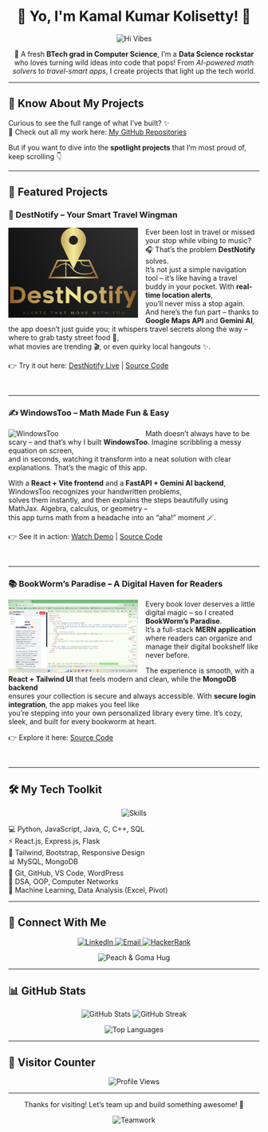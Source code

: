 <h1 align="center">🌟 Yo, I'm Kamal Kumar Kolisetty! 🌟</h1>

<p align="center">
  <img src="https://media.giphy.com/media/MPxg9U887PS0B8XT4J/giphy.gif" alt="Hi Vibes" width="200"/>
</p>

<p align="center">
  🚀 A fresh <b>BTech grad in Computer Science</b>, I’m a <b>Data Science rockstar</b> who loves turning wild ideas into code that pops!  
  From <i>AI-powered math solvers</i> to <i>travel-smart apps</i>, I create projects that light up the tech world.  
</p>

---

## 📌 Know About My Projects
Curious to see the full range of what I’ve built? ✨  
🔗 Check out all my work here: [My GitHub Repositories](https://github.com/kamalkolisetty?tab=repositories)  

But if you want to dive into the **spotlight projects** that I’m most proud of, keep scrolling 👇  

---

## 🌟 Featured Projects

### 📍 DestNotify – Your Smart Travel Wingman
<img src="https://github.com/kamalkolisetty/DestNotify/raw/main/x2.png" alt="DestNotify" width="260" align="left" style="margin-right:15px;"/>

Ever been lost in travel or missed your stop while vibing to music? 🎧 That’s the problem **DestNotify** solves.  
It’s not just a simple navigation tool – it’s like having a travel buddy in your pocket. With **real-time location alerts**,  
you’ll never miss a stop again. And here’s the fun part – thanks to **Google Maps API** and **Gemini AI**,  
the app doesn’t just guide you; it whispers travel secrets along the way – where to grab tasty street food 🍔,  
what movies are trending 🎬, or even quirky local hangouts ✨.  

👉 Try it out here: [DestNotify Live](https://destnotify-prod-v2.netlify.app/) | [Source Code](https://github.com/kamalkolisetty/DestNotify)  

<br clear="left"/>

---

### ✍️ WindowsToo – Math Made Fun & Easy
<img src="https://github.com/kamalkolisetty/kamal-windowsToo/raw/main/2w.png" alt="WindowsToo" width="260" align="left" style="margin-right:15px;"/>

Math doesn’t always have to be scary – and that’s why I built **WindowsToo**. Imagine scribbling a messy equation on screen,  
and in seconds, watching it transform into a neat solution with clear explanations. That’s the magic of this app.  

With a **React + Vite frontend** and a **FastAPI + Gemini AI backend**, WindowsToo recognizes your handwritten problems,  
solves them instantly, and then explains the steps beautifully using MathJax. Algebra, calculus, or geometry –  
this app turns math from a headache into an “aha!” moment 🪄.  

👉 See it in action: [Watch Demo](https://drive.google.com/file/d/1u9SXeHG-7whiAqtuMKyySofwMUxIEvGJ/view) | [Source Code](https://github.com/kamalkolisetty/kamal-windowsToo)  

<br clear="left"/>

---

### 📚 BookWorm’s Paradise – A Digital Haven for Readers
<img src="https://github.com/kamalkolisetty/BookStore/raw/main/c6.png" alt="BookWorm's Paradise" width="260" align="left" style="margin-right:15px;"/>

Every book lover deserves a little digital magic – so I created **BookWorm’s Paradise**.  
It’s a full-stack **MERN application** where readers can organize and manage their digital bookshelf like never before.  

The experience is smooth, with a **React + Tailwind UI** that feels modern and clean, while the **MongoDB backend**  
ensures your collection is secure and always accessible. With **secure login integration**, the app makes you feel like  
you’re stepping into your own personalized library every time. It’s cozy, sleek, and built for every bookworm at heart.  

👉 Explore it here: [Source Code](https://github.com/kamalkolisetty/BookStore)  

<br clear="left"/>

---

## 🛠️ My Tech Toolkit
<p align="center">
  <img src="https://skillicons.dev/icons?i=py,js,java,c,cpp,react,nodejs,express,flask,html,css,tailwind,bootstrap,mysql,mongodb,git,github,vscode,wordpress&perline=12" alt="Skills"/>
</p>

💻 Python, JavaScript, Java, C, C++, SQL  
⚡ React.js, Express.js, Flask  
🎨 Tailwind, Bootstrap, Responsive Design  
📊 MySQL, MongoDB  
🔧 Git, GitHub, VS Code, WordPress  
🧠 DSA, OOP, Computer Networks  
🤖 Machine Learning, Data Analysis (Excel, Pivot)  

---

## 💬 Connect With Me
<p align="center">
  <a href="https://www.linkedin.com/in/kamal-kumar-kolisetty-19b944221" target="_blank">
    <img src="https://img.shields.io/badge/-LinkedIn-%230077B5?style=for-the-badge&logo=linkedin&logoColor=white" alt="LinkedIn"/>
  </a>
  <a href="mailto:kamalkumarkolisetty@gmail.com">
    <img src="https://img.shields.io/badge/-Email-%23D14836?style=for-the-badge&logo=gmail&logoColor=white" alt="Email"/>
  </a>
  <a href="https://www.hackerrank.com/kamalkumarkolis1" target="_blank">
    <img src="https://img.shields.io/badge/-HackerRank-%232EC866?style=for-the-badge&logo=hackerrank&logoColor=white" alt="HackerRank"/>
  </a>
</p>

<p align="center">
  <img src="https://media.tenor.com/YDns1kCTW5sAAAAi/peahc-and-goma-hug.gif" alt="Peach & Goma Hug" width="255"/>
</p>

---

## 📊 GitHub Stats
<p align="center">
  <img src="https://github-readme-stats.vercel.app/api?username=kamalkolisetty&show_icons=true&theme=radical" alt="GitHub Stats" height="150"/>
  <img src="https://github-readme-streak-stats.herokuapp.com/?user=kamalkolisetty&theme=radical" alt="GitHub Streak" height="150"/>
</p>

<p align="center">
  <img src="https://github-readme-stats.vercel.app/api/top-langs/?username=kamalkolisetty&layout=compact&theme=radical" alt="Top Languages" height="150"/>
</p>

---

## 👀 Visitor Counter
<p align="center">
  <img src="https://komarev.com/ghpvc/?username=kamalkolisetty&label=Profile%20Views&color=blue&style=for-the-badge" alt="Profile Views"/>
</p>

---

<p align="center">
  Thanks for visiting! Let’s team up and build something awesome! 🌈  
</p>

<p align="center">
  <img src="https://media.giphy.com/media/26u4lOMA8JKSnL9Uk/giphy.gif" alt="Teamwork" width="255"/>
</p>
